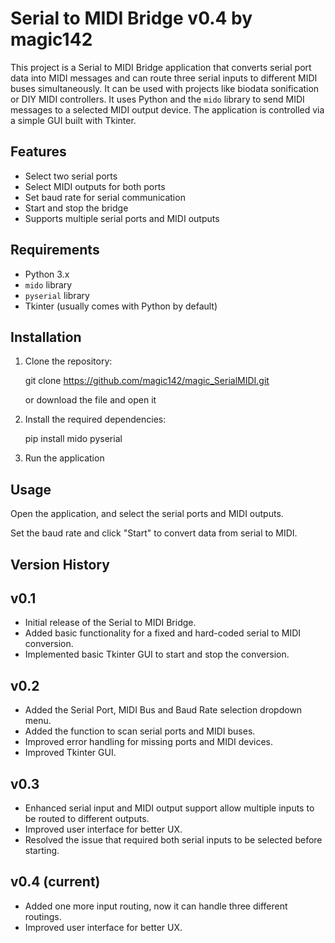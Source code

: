 # Serial to MIDI Bridge v0.4 by magic142

This project is a Serial to MIDI Bridge application that converts serial port data into MIDI messages and can route three serial inputs to different MIDI buses simultaneously. It can be used with projects like biodata sonification or DIY MIDI controllers.
It uses Python and the `mido` library to send MIDI messages to a selected MIDI output device. The application is controlled via a simple GUI built with Tkinter.

## Features

- Select two serial ports
- Select MIDI outputs for both ports
- Set baud rate for serial communication
- Start and stop the bridge
- Supports multiple serial ports and MIDI outputs

## Requirements

- Python 3.x
- `mido` library
- `pyserial` library
- Tkinter (usually comes with Python by default)

## Installation

1. Clone the repository:

   git clone https://github.com/magic142/magic_SerialMIDI.git

   or download the file and open it

2. Install the required dependencies:

   pip install mido pyserial

3. Run the application

## Usage

Open the application, and select the serial ports and MIDI outputs.

Set the baud rate and click "Start" to convert data from serial to MIDI.



## Version History


## v0.1
- Initial release of the Serial to MIDI Bridge.
- Added basic functionality for a fixed and hard-coded serial to MIDI conversion.
- Implemented basic Tkinter GUI to start and stop the conversion.

## v0.2
- Added the Serial Port, MIDI Bus and Baud Rate selection dropdown menu.
- Added the function to scan serial ports and MIDI buses.
- Improved error handling for missing ports and MIDI devices.
- Improved Tkinter GUI.

## v0.3
- Enhanced serial input and MIDI output support allow multiple inputs to be routed to different outputs.
- Improved user interface for better UX.
- Resolved the issue that required both serial inputs to be selected before starting.

## v0.4 (current)
- Added one more input routing, now it can handle three different routings.
- Improved user interface for better UX.
